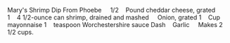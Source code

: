 Mary's Shrimp Dip From Phoebe
 
 
1/2    Pound cheddar cheese, grated
1    4 1/2-ounce can shrimp, drained and mashed
    Onion, grated
1    Cup mayonnaise
1    teaspoon Worchestershire sauce
Dash    Garlic
 
 
Makes 2 1/2 cups.
